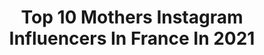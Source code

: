 ---
title: Top 10 Mothers Instagram Influencers In France In 2021
description: >-
  Find top mothers Instagram influencers in France in 2021. Most popular hashtags: #momlife #ootd #viedemaman.
platform: Instagram
hits: 632
text_top: See the top-rated Instagram accounts on inBeat.
text_bottom: Our platform aggregates 632 Instagram influencers like this in France for you to connect with.
profiles:
  - username: "absa___"
    fullname: >-
      A B S A | LA DARONNE
    bio: >-
      Wife l Mother Marseille 👉🏿📍Montpellier 👩🏿‍💻 Immobilier | Agence Century 21
    location: "France"
    followers: 7494
    engagement: 762
    commentsToLikes: 0.090056
    id: ckap46ojf62li0i783k719fwr
    verified: false
    hashtags: "#prettylittlething, #lookbook, #black, #montpellier"
  - username: "adriana_skygirl"
    fullname: >-
      
    bio: >-
      Adriana 😍 ✨13 years old ✨ Account managed by my PARENTS 👨‍👩‍👧‍👧 😉!!alecia@hotmail.fr ( Alecia mother). Live in France🇫🇷 Second account: @astro_adriana
    location: "France"
    followers: 111235
    engagement: 420
    commentsToLikes: 0.039482
    id: ck0ub0tvmdevt0i19inpdwkbb
    verified: false
    hashtags: "#jennyfer, #zeroetiquette, #zeroetiquettezerodollar"
  - username: "scottmorton_m"
    fullname: >-
      Scott Morton
    bio: >-
      French model w/ Mother agency : @williamsagency 🇮🇹NEXT (Milan) 🇬🇧WILHELMINA (London) 🇫🇷BANANAS (Paris) 🇩🇪MGM (Hamburg) 🇦🇺FIVETWENTY (Sydney) 🇨🇭AQUA
    location: "France"
    followers: 70451
    engagement: 1165
    commentsToLikes: 0.018936
    id: ck6u881jbpz160j711dgpfa0d
    verified: false
    hashtags: "#halloween, #lockdown"
  - username: "marine_roseetjosephine"
    fullname: >-
      Marine • Borntobemamma
    bio: >-
      Blog borntobemamma Lifestyle/fashion/travel/motherhood/pregnant/sport/kids/food 🤰happymom sacha&ava 👛Design @rose_et_josephine_officiel 🏝Corse
    location: "France"
    followers: 52347
    engagement: 269
    commentsToLikes: 0.086146
    id: ck5qd9su5uiqi0i112cspdud1
    verified: false
    hashtags: "#maman, #familyfirst, #kidsfun, #childrenmylife"
  - username: "thefrenchfolk"
    fullname: >-
      Margaux Follis
    bio: >-
      30 ◌ french ◌ mother ◌ interior designer Hack queen Lucas ♡ Ambre ⋒ Lison Victoria, Australia Collabs ⫸ thefrenchfolk@gmail.com Shop my presets ↡
    location: "France"
    followers: 80820
    engagement: 175
    commentsToLikes: 0.168323
    id: ck139mr0cm2uk0i19wtkvp70a
    verified: false
    hashtags: "#christmasdecor, #ad, #omg, #kloraneau"
  - username: "_bana_zb"
    fullname: >-
      B A N A 🌻
    bio: >-
      🌿 Découvrir - S'inspirer - Se lancer 🌿 🌸 A young Mom in South of France sharing life & motherhood moments 🍀 👩🏾👶🏽🧔🏻 🌸 marketing student / 22th spring
    location: "France"
    followers: 2013
    engagement: 2224
    commentsToLikes: 0.067671
    id: ckap0q2zprdj70i78vvki4zgj
    verified: false
    hashtags: "#shootingday, #jeunemaman, #photoshoot, #ootdfashion"
  - username: "asnajda"
    fullname: >-
      Anne-Sophie
    bio: >-
      Entrepreneur, Paris Addicted to yoga, pasta and red wine Mother of 4, designing under the brand @latelier13 📩 asnajda@gmail.com
    location: "France"
    followers: 25215
    engagement: 320
    commentsToLikes: 0.053334
    id: ck6u9f2mnx71n0j712ogxi7ht
    verified: false
    hashtags: "#paris, #collaboration, #objectif100000arbres, #anniversaire"
  - username: "georgecn_"
    fullname: >-
      George-C. NISTOR
    bio: >-
      PARIS // Born in Romania🇹🇩 Welcome in my head 🪐 Mother Agency : @scoutingonemodel 📧: georgenistor.mdl@gmail.com
    location: "France"
    followers: 14039
    engagement: 1320
    commentsToLikes: 0.007718
    id: ck5bvh7bcjmzt0i116rndx90f
    verified: false
    hashtags: ""
  - username: "juliacourtesoff"
    fullname: >-
      JULIA
    bio: >-
      Represented by @metropolitanmodelsgroup 🦋 Mother Agent : @marionmercieragent ⭐️ Contact insta: julia@ouimademoiselle.fr
    location: "France"
    followers: 98854
    engagement: 422
    commentsToLikes: 0.014924
    id: ck15svjqmf0jq0i19cg4inunm
    verified: true
    hashtags: "#battledejetaime, #burtonoflondon, #paulhewitt, #getanchored"
  - username: "andreea.litescu"
    fullname: >-
      Andreea Popa (Litescu )
    bio: >-
      👩‍✈️ Airline pilot Airbus 320/321 👩‍👧Mother of Sara and Nor🐶 💁🏼‍♀️ Owner of andreealitescu.com 💙 represented by @globaltalentunited
    location: "France"
    followers: 55681
    engagement: 380
    commentsToLikes: 0.044935
    id: ck0w2g4b1o6tm0i19kt960naf
    verified: false
    hashtags: "#awareness"
---